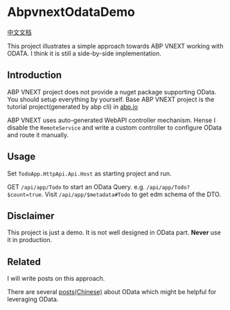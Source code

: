 # AbpvnextOdataDemo
[中文文档](https://github.com/circler3/AbpvnextOdataDemo/blob/main/README.CN.md)

This project illustrates a simple approach towards ABP VNEXT working with ODATA. I think it is still a side-by-side implementation.

## Introduction
ABP VNEXT project does not provide a nuget package supporting OData. You should setup everything by yourself. Base ABP VNEXT project is the tutorial project(generated by abp cli) in [abp.io](https://abp.io)

ABP VNEXT uses auto-generated WebAPI controller mechanism. Hense I disable the `RemoteService` and write a custom controller to configure OData and route it manually.

## Usage
Set `TodoApp.HttpApi.Api.Host` as starting project and run.

GET `/api/app/Todo` to start an OData Query. e.g. `/api/app/Todo?$count=true`.
Visit `/api/app/$metadata#Todo` to get edm schema of the DTO.

## Disclaimer
This project is just a demo. It is not well designed in OData part. **Never** use it in production. 

## Related
I will write posts on this approach.

There are several [posts(Chinese)](https://www.cnblogs.com/podolski/collections/961) about OData which might be helpful for leveraging OData.
